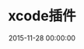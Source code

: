 ---
title: xcode插件
categories:
  - tools
tags:
  - iOS
  - xcode
  - 插件
  - plug
date: 2015-11-28 00:00:00
layout: post_github
data_github: [
	{
		keywords: [插件],
		projects: [
			{
				user: "alcatraz",
				repo: "Alcatraz",
				description: "插件管理工具",
				imgs: [
					"https://camo.githubusercontent.com/f4106ea5018bf4beff4c8625b0f3abe528cceb7d/687474703a2f2f616c63617472617a2e696f2f696d616765732f6865616465724032782e706e67",
					"https://camo.githubusercontent.com/919efe4e1e53237df51d7010c862bd5c04fd6a70/687474703a2f2f616c63617472617a2e696f2f696d616765732f73637265656e73686f744032782e706e67",
					"https://camo.githubusercontent.com/70505dece9a75af5ca4715fff66271127f7d5b78/687474703a2f2f616c63617472617a2e696f2f696d616765732f6d656e754032782e706e67",
				]
			},
			{
				user: "FuzzyAutocomplete",
				repo: "FuzzyAutocompletePlugin",
				description: "方法自动补全",
				imgs: [
					"https://github.com/FuzzyAutocomplete/FuzzyAutocompletePlugin/raw/master/demo.gif",
				]
			},
			{
				user: "trawor",
				repo: "XToDo",
				description: "待办记事",
				imgs: [
					"https://github.com/trawor/XToDo/raw/master/screenshots/1.png",
					"https://github.com/trawor/XToDo/raw/master/screenshots/2.png",
				]
			},
			{
				user: "robbiehanson",
				repo: "XcodeColors",
				description: "xcode控制台颜色多样化",
			},
			{
				user: "johnno1962",
				repo: "GitDiff",
				description: "git对比效果",
				imgs: [
					"https://camo.githubusercontent.com/c28d1cf0d3b079c807f79cb6deb5785aff28e9be/687474703a2f2f696e6a656374696f6e666f7278636f64652e6a6f686e686f6c6473776f7274682e636f6d2f67697464696666322e706e67",
				]
			},
			{
				user: "kattrali",
				repo: "cocoapods-xcode-plugin",
				description: "cocoapods ui 插件",
				imgs: [
					"https://github.com/kattrali/cocoadocs-xcode-plugin/raw/master/menu.png",
				]
			},
			{
				user: "ksuther",
				repo: "KSImageNamed-Xcode",
				description: "图片名称自动补全",
				imgs: [
					"https://camo.githubusercontent.com/c354bf04524df86daeabe7a6d2b9926fac790f85/68747470733a2f2f7261772e6769746875622e636f6d2f6b7375746865722f4b53496d6167654e616d65642d58636f64652f6d61737465722f73637265656e73686f742e676966",
				]
			},
			{
				user: "omz",
				repo: "ColorSense-for-Xcode",
				description: "颜色选择器",
			},
			{
				user: "macoscope",
				repo: "CodePilot",
				description: "强大搜索功能",
				imgs: [
					"https://github.com/macoscope/CodePilot/raw/master/Screenshots/CodePilot_01.png",
				]
			},
			{
				user: "stefanceriu",
				repo: "SCXcodeMiniMap",
				description: "代码右侧概览",
				imgs: [
					"https://camo.githubusercontent.com/dff11be450a7e4f0208950a00b218484fffdac5b/68747470733a2f2f646c2e64726f70626f7875736572636f6e74656e742e636f6d2f752f31323734383230312f5265636f7264696e67732f534358636f64654d696e696d61702f76322e322f736561726368526573756c7473486967686c69676874696e672e706e67",
					"https://camo.githubusercontent.com/202fb6a7e1e1eb580af27ac00a0b3c80ef5b154d/68747470733a2f2f646c2e64726f70626f7875736572636f6e74656e742e636f6d2f752f31323734383230312f5265636f7264696e67732f534358636f64654d696e696d61702f76322e322f73656c656374656453796d626f6c496e7374616e636573486967686c69676874696e672e676966",
				]
			},
			{
				user: "onevcat",
				repo: "VVDocumenter-Xcode",
				description: "注释",
				imgs: [
					"https://camo.githubusercontent.com/ca5518c9872e15b8a95b9d8c5f44bc331977d710/68747470733a2f2f7261772e6769746875622e636f6d2f6f6e65766361742f5656446f63756d656e7465722d58636f64652f6d61737465722f53637265656e53686f742e676966",
					"https://camo.githubusercontent.com/58e452b57245cd79c2e59ac7926609be4dffbfd8/68747470733a2f2f7261772e6769746875622e636f6d2f6f6e65766361742f5656446f63756d656e7465722d58636f64652f6d61737465722f7676646f63756d656e7465722d73776966742e676966",
				]
			},
			{
				user: "qfish",
				repo: "XAlign",
				description: "代码格式化，对齐",
				imgs: [
					"https://camo.githubusercontent.com/7973c0e352b1f91e3efe5b3550cff5df97f4589a/687474703a2f2f7166692e73682f58416c69676e2f696d616765732f657175616c2e676966",
					"https://camo.githubusercontent.com/f61bfc31e144ad6a9d7ca26fa19547a3af5da8c6/687474703a2f2f7166692e73682f58416c69676e2f696d616765732f646566696e652e676966",
					"https://camo.githubusercontent.com/14aada28ed13ccf89beb8772de6dc1ef55c914ad/687474703a2f2f7166692e73682f58416c69676e2f696d616765732f70726f70657274792e676966",
				]
			},
			{
				user: "yeahdongcn",
				repo: "RSImageOptimPlugin",
				description: "图片资源无损压缩",
				imgs: [
					"https://raw.githubusercontent.com/yeahdongcn/RSImageOptimPlugin/master/RSImageOptimPlugin-screenshot@2x.png",
					"https://raw.githubusercontent.com/yeahdongcn/RSImageOptimPlugin/master/ImageOptim-screenshot@2x.png",
				]
			},
			{
				user: "holtwick",
				repo: "HOStringSense-for-Xcode",
				description: "方便输入文本换行，特殊字符",
				imgs: [
					"https://github.com/holtwick/HOStringSense-for-Xcode/raw/master/StringDemoAnimation.gif",
					"https://github.com/holtwick/HOStringSense-for-Xcode/raw/master/Shortcut.png",
				]
			},
			{
				user: "questbeat",
				repo: "Lin-Xcode5",
				description: "本地化,NSLocalizedString",
				imgs: [
					"https://camo.githubusercontent.com/de37b5a9647efed704da14022105e74c18b7f7ef/68747470733a2f2f7261772e6769746875622e636f6d2f7175657374626561742f4c696e2d58636f6465352f6d61737465722f73637265656e73686f74732f30312e706e67",
					"https://camo.githubusercontent.com/648b81b40f5512869cbdc1b68beb5c2887ecb711/68747470733a2f2f7261772e6769746875622e636f6d2f7175657374626561742f4c696e2d58636f6465352f6d61737465722f73637265656e73686f74732f30322e676966",
					"https://camo.githubusercontent.com/08640164abd2a1d914b52ce83aeb67abe1b28149/68747470733a2f2f7261772e6769746875622e636f6d2f7175657374626561742f4c696e2d58636f6465352f6d61737465722f73637265656e73686f74732f30342e706e67",
					"https://camo.githubusercontent.com/b89554b9827105a3e1d4cfe74cb45bcd55dfa708/68747470733a2f2f7261772e6769746875622e636f6d2f7175657374626561742f4c696e2d58636f6465352f6d61737465722f73637265656e73686f74732f30352e676966",
					"https://camo.githubusercontent.com/077d24b2ee85498c0848d371b764d569b305f6f5/68747470733a2f2f7261772e6769746875622e636f6d2f7175657374626561742f4c696e2d58636f6465352f6d61737465722f73637265656e73686f74732f30362e706e67",
				]
			},
			{
				user: "questbeat",
				repo: "Lin",
				description: "本地化,NSLocalizedString",
				imgs: [
					"https://camo.githubusercontent.com/b8bc5293afe5e8f1ccb307710a38ed58923883e7/68747470733a2f2f7261772e6769746875622e636f6d2f7175657374626561742f4c696e2f6d61737465722f73637265656e73686f742e676966",
				]
			},
			{
				user: "kimsungwhee",
				repo: "KSHObjcUML",
				description: "项目结构浏览",
				imgs: [
					"https://github.com/kimsungwhee/KSHObjcUML/raw/master/KSHObjcUML.png",
					"https://github.com/kimsungwhee/KSHObjcUML/raw/master/ScreenShot.png",
				]
			},
			{
				user: "vampirewalk",
				repo: "ObjectGraph-Xcode",
				description: "项目结构浏览",
				imgs: [
					"https://raw.githubusercontent.com/vampirewalk/ObjectGraph-Xcode/master/ScreenShot.png",
					"https://raw.githubusercontent.com/vampirewalk/ObjectGraph-Xcode/master/ObjectGraph.png",
				]
			},
			{
				user: "rickytan",
				repo: "RTImageAssets",
				description: "3x图片自动生成1x，2x图",
				imgs: [
					"https://github.com/rickytan/RTImageAssets/raw/master/ScreenCap/usage.gif",
					"https://github.com/rickytan/RTImageAssets/raw/master/ScreenCap/iconset-gen.gif",
					"https://github.com/rickytan/RTImageAssets/raw/master/ScreenCap/p.png",
				]
			},
			{
				user: "citrusbyte",
				repo: "Auto-Importer-for-Xcode",
				description: "自动导入引用类",
				imgs: [
					"https://github.com/citrusbyte/Auto-Importer-for-Xcode/raw/master/demo.gif",
				]
			},
			{
				user: "stefanceriu",
				repo: "SCXcodeSwitchExpander",
				description: "switch语法自动补全",
				imgs: [
					"https://camo.githubusercontent.com/d4ab3ba45af70951557adbf17a9d0deab47e519f/68747470733a2f2f646c2e64726f70626f7875736572636f6e74656e742e636f6d2f752f31323734383230312f534358636f6465537769746368457870616e6465722f534358636f6465537769746368457870616e646572312e676966",
					"https://camo.githubusercontent.com/a544a54d43b6e26c75d56889b7a6a4df8a90b4a5/68747470733a2f2f646c2e64726f70626f7875736572636f6e74656e742e636f6d2f752f31323734383230312f534358636f6465537769746368457870616e6465722f534358636f6465537769746368457870616e646572322e676966",
				]
			},
		]
	},
	{
		keywords: [独立于Xcode的工具],
		projects: [
			{
				user: "jeffhodnett",
				repo: "Unused",
				description: "检索无用的文件（图片，.m 等）",
			},
            {
                user: "ChristianKienle",
                repo: "Core-Data-Editor",
                description: "core data 查看工具",
            },
		]
	},
]
---